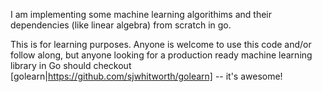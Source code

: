 I am implementing some machine learning algorithims and their dependencies (like linear algebra) from scratch in go.

This is for learning purposes. Anyone is welcome to use this code and/or follow along, but anyone looking for a production
ready machine learning library in Go should checkout [golearn|https://github.com/sjwhitworth/golearn] -- it's awesome!
